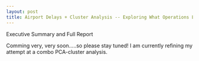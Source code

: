 ```yaml
---
layout: post
title: Airport Delays + Cluster Analysis -- Exploring What Operations Lead to Delays
---
```


Executive Summary and Full Report

Comming very, very soon.....so please stay tuned! I am currently refining my attempt at a combo PCA-cluster analysis.
